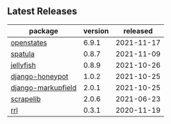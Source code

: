 ## Latest Releases
| package | version | released |
|--------------|-----------|-------------|
| [openstates](https://github.com/openstates/) | 6.9.1 | 2021-11-17 |
| [spatula](https://github.com/jamesturk/spatula) | 0.8.7 | 2021-11-09 |
| [jellyfish](https://github.com/jamesturk/jellyfish) | 0.8.9 | 2021-10-26 |
| [django-honeypot](https://github.com/jamesturk/django-honeypot) | 1.0.2 | 2021-10-25 |
| [django-markupfield](https://github.com/jamesturk/django-markupfield) | 2.0.1 | 2021-10-25 |
| [scrapelib](https://github.com/jamesturk/scrapelib) | 2.0.6 | 2021-06-23 |
| [rrl](https://github.com/jamesturk/rrl) | 0.3.1 | 2020-11-19 |
